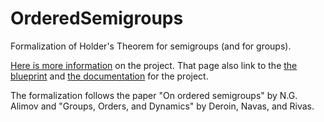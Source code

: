 # OrderedSemigroups

Formalization of Holder's Theorem for semigroups (and for groups).

[Here is more information](https://ericluap.github.io/OrderedSemigroups/) on the project. That page also link to the
[the blueprint](https://ericluap.github.io/OrderedSemigroups/blueprint/) and [the documentation](https://ericluap.github.io/OrderedSemigroups/docs/) for the project.

The formalization follows the paper "On ordered semigroups" by N.G. Alimov and
"Groups, Orders, and Dynamics" by Deroin, Navas, and Rivas.

